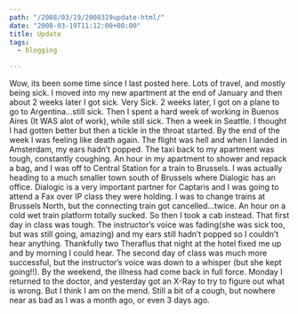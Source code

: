 ```yaml
---
path: "/2008/03/19/2008319update-html/" 
date: "2008-03-19T11:12:00+00:00" 
title: Update
tags:
  - blogging

---
```


  <p>
    Wow, its been some time since I last posted here. Lots of travel, and mostly being sick. I moved into my new apartment at the end of January and then about 2 weeks later I got sick. Very Sick. 2 weeks later, I got on a plane to go to Argentina&#8230;still sick. Then I spent a hard week of working in Buenos Aires (It WAS alot of work), while still sick. Then a week in Seattle. I thought I had gotten better but then a tickle in the throat started. By the end of the week I was feeling like death again. The flight was hell and when I landed in Amsterdam, my ears hadn&#8217;t popped. The taxi back to my apartment was tough, constantly coughing. An hour in my apartment to shower and repack a bag, and I was off to Central Station for a train to Brussels. I was actually heading to a much smaller town south of Brussels where Dialogic has an office. Dialogic is a very important partner for Captaris and I was going to attend a Fax over IP class they were holding. I was to change trains at Brussels North, but the connecting train got cancelled&#8230;twice. An hour on a cold wet train platform totally sucked. So then I took a cab instead. That first day in class was tough. The instructor&#8217;s voice was fading(she was sick too, but was still going, amazing) and my ears still hadn&#8217;t popped so I couldn&#8217;t hear anything. Thankfully two Theraflus that night at the hotel fixed me up and by morning I could hear. The second day of class was much more successful, but the instructor&#8217;s voice was down to a whisper (but she kept going!!). By the weekend, the illness had come back in full force. Monday I returned to the doctor, and yesterday got an X-Ray to try to figure out what is wrong. But I think I am on the mend. Still a bit of a cough, but nowhere near as bad as I was a month ago, or even 3 days ago.
  </p>
</div>